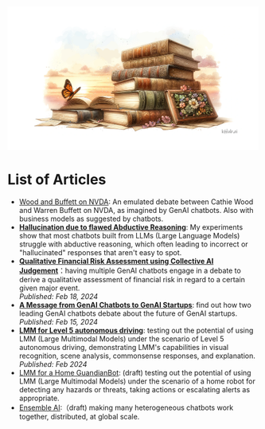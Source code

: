 <banner class="page-header" role="banner">
  <img src="assets/images/books.png" alt="Banner Image">
</banner>

# List of Articles

- [Wood and Buffett on NVDA](WoodvsBuffett): An emulated debate between Cathie Wood and Warren Buffett on NVDA, as imagined by GenAI chatbots. Also with business models as suggested by chatbots. 
- [**Hallucination due to flawed Abductive Reasoning**](Bugs/#abductiveReasoning): My experiments show that most chatbots built from LLMs (Large Language Models) struggle with abductive reasoning, which often leading to incorrect or "hallucinated" responses that aren't easy to spot. 
- [**Qualitative Financial Risk Assessment using Collective AI Judgement**](Risks)：having multiple GenAI chatbots engage in a debate to derive a qualitative assessment of financial risk in regard to a certain given major event. \
    *Published: Feb 18, 2024*
- [**A Message from GenAI Chatbots to GenAI Startups**](TheDebate): find out how two leading GenAI chatbots debate about the future of GenAI startups. \
    *Published: Feb 15, 2024*
- [**LMM for Level 5 autonomous driving**](https://github.com/kaihuchen/AutonomousBackseatDriver/blob/main/README.md): testing out the potential of using LMM (Large Multimodal Models) under the scenario of Level 5 autonomous driving, demonstrating LMM's capabilities in visual recognition, scene analysis, commonsense responses, and explanation. \
    *Published: Feb 2024*
- [LMM for a Home GuandianBot](https://github.com/kaihuchen/GuardianBot/blob/main/README.md): (draft) testing out the potential of using LMM (Large Multimodal Models) under the scenario of a home robot for detecting any hazards or threats, taking actions or escalating alerts as appropriate.
- [Ensemble AI](EnsembleAI):（draft) making many heterogeneous chatbots work together, distributed, at global scale.

